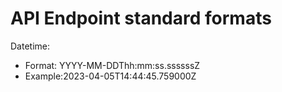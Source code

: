 # API Endpoint standard formats

Datetime: 

- Format: YYYY-MM-DDThh:​m​m:ss.ssssssZ 
- Example:2023-04-05T14:44:45.759000Z

